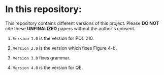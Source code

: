 # In this repository:

This repository contains different versions of this project. Please **DO NOT** cite these **UNFINALIZED** papers without the author's consent.

1. `Version 1.0` is the version for POL 210.

2. `Version 2.0` is the version which fixes Figure 4-b.

3. `Version 3.0` fixes grammar.

4. `Version 4.0` is the version for QE.
